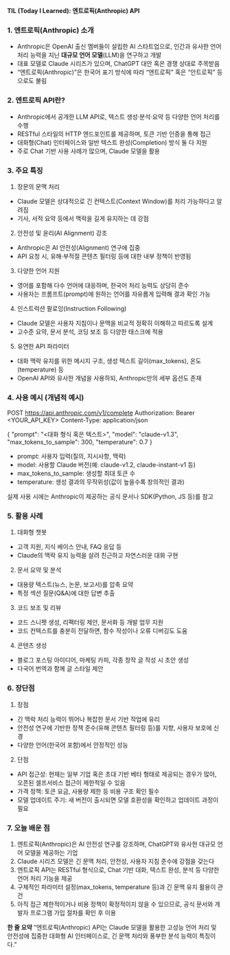 **TIL (Today I Learned): 엔트로픽(Anthropic) API**

### 1. 엔트로픽(Anthropic) 소개
  - Anthropic은 OpenAI 출신 멤버들이 설립한 AI 스타트업으로,
인간과 유사한 언어 처리 능력을 지닌 **대규모 언어 모델**(LLM)을 연구하고 개발
  - 대표 모델로 Claude 시리즈가 있으며, ChatGPT 대안 혹은 경쟁 상대로 주목받음
  - “엔트로픽(Anthropic)”은 한국어 표기 방식에 따라 “앤트로픽” 혹은 “안트로픽” 등으로도 불림

### 2. 엔트로픽 API란?
  - Anthropic에서 공개한 LLM API로, 텍스트 생성·분석·요약 등 다양한 언어 처리를 수행
  - RESTful 스타일의 HTTP 엔드포인트를 제공하며, 토큰 기반 인증을 통해 접근
  - 대화형(Chat) 인터페이스와 일반 텍스트 완성(Completion) 방식 둘 다 지원
  - 주로 Chat 기반 사용 사례가 많으며, Claude 모델을 활용

### 3. 주요 특징
1. 장문의 문맥 처리
  - Claude 모델은 상대적으로 긴 컨텍스트(Context Window)를 처리 가능하다고 알려짐
  - 기사, 서적 요약 등에서 맥락을 길게 유지하는 데 강점
2. 안전성 및 윤리(AI Alignment) 강조
  - Anthropic은 AI 안전성(Alignment) 연구에 집중
  - API 요청 시, 유해·부적절 콘텐츠 필터링 등에 대한 내부 정책이 반영됨
3.	다양한 언어 지원
  - 영어를 포함해 다수 언어에 대응하며, 한국어 처리 능력도 상당히 준수
  - 사용자는 프롬프트(prompt)에 원하는 언어를 자유롭게 입력해 결과 확인 가능
4. 인스트럭션 팔로잉(Instruction Following)
  - Claude 모델은 사용자 지침이나 문맥을 비교적 정확히 이해하고 따르도록 설계
  - 고수준 요약, 문서 분석, 코딩 보조 등 다양한 태스크에 적용
5. 유연한 API 파라미터
  - 대화 맥락 유지를 위한 메시지 구조, 생성 텍스트 길이(max_tokens), 온도(temperature) 등
  - OpenAI API와 유사한 개념을 사용하되, Anthropic만의 세부 옵션도 존재

### 4. 사용 예시 (개념적 예시)

POST https://api.anthropic.com/v1/complete
Authorization: Bearer <YOUR_API_KEY>
Content-Type: application/json

{
  "prompt": "<대화 형식 혹은 텍스트>",
  "model": "claude-v1.3",
  "max_tokens_to_sample": 300,
  "temperature": 0.7
}

  - prompt: 사용자 입력(질의, 지시사항, 맥락)
  - model: 사용할 Claude 버전(예: claude-v1.2, claude-instant-v1 등)
  - max_tokens_to_sample: 생성할 최대 토큰 수
  - temperature: 생성 결과의 무작위성(값이 높을수록 창의적인 결과)

실제 사용 시에는 Anthropic이 제공하는 공식 문서나 SDK(Python, JS 등)를 참고

### 5. 활용 사례
1. 대화형 챗봇
  - 고객 지원, 지식 베이스 안내, FAQ 응답 등
  - Claude의 맥락 유지 능력을 살려 친근하고 자연스러운 대화 구현
2. 문서 요약 및 분석
  - 대용량 텍스트(뉴스, 논문, 보고서)를 압축 요약
  - 특정 섹션 질문(Q&A)에 대한 답변 추출
3. 코드 보조 및 리뷰
  - 코드 스니펫 생성, 리팩터링 제안, 문서화 등 개발 업무 지원
  - 코드 컨텍스트를 충분히 전달하면, 함수 작성이나 오류 디버깅도 도움
4. 콘텐츠 생성
  - 블로그 포스팅 아이디어, 마케팅 카피, 각종 창작 글 작성 시 초안 생성
  - 다국어 번역과 함께 글 스타일 제안

### 6. 장단점
1. 장점
  - 긴 맥락 처리 능력이 뛰어나 복잡한 문서 기반 작업에 유리
  - 안전성 연구에 기반한 정책 준수(유해 콘텐츠 필터링 등)를 지향, 사용자 보호에 신경
  - 다양한 언어(한국어 포함)에서 안정적인 성능
2. 단점
  - API 접근성: 현재는 일부 기업 혹은 초대 기반 베타 형태로 제공되는 경우가 많아, 오픈된 셀프서비스 접근이 제한적일 수 있음
  - 가격 정책: 토큰 요금, 사용량 제한 등 비용 구조 확인 필수
  - 모델 업데이트 주기: 새 버전이 출시되면 모델 호환성을 확인하고 업데이트 과정이 필요

### 7. 오늘 배운 점
1. 엔트로픽(Anthropic)은 AI 안전성 연구를 강조하며, ChatGPT와 유사한 대규모 언어 모델을 제공하는 기업
2. Claude 시리즈 모델은 긴 문맥 처리, 안전성, 사용자 지침 준수에 강점을 갖는다
3. 엔트로픽 API는 RESTful 형식으로, Chat 기반 대화, 텍스트 완성, 분석 등 다양한 언어 처리 기능을 제공
4. 구체적인 파라미터 설정(max_tokens, temperature 등)과 긴 문맥 유지 활용이 관건
5. 아직 접근 제한적이거나 비용 정책이 확정적이지 않을 수 있으므로, 공식 문서와 개발자 프로그램 가입 절차를 확인 후 이용

**한 줄 요약**
“엔트로픽(Anthropic) API는 Claude 모델을 활용한 고성능 언어 처리 및 안전성에 집중한 대화형 AI 인터페이스로, 긴 문맥 처리와 풍부한 분석 능력이 특징이다.”